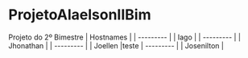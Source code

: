 # ProjetoAlaelsonIIBim
Projeto do 2º Bimestre
| Hostnames |
| --------- |
| Iago      |
| --------- |
| Jhonathan |
| --------- |
| Joellen   |teste
| --------- |
| Josenilton |
